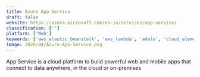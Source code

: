 ```yaml
---
title: Azure App Service
draft: false 
website: https://azure.microsoft.com/en-in/services/app-service/
classification: ['']
platform: ['Web']
keywords: ['aws_elastic_beanstalk', 'aws_lambda', 'adalo', 'cloud_elements', 'codecanyon', 'codefreebnb', 'cyclr', 'google_app_engine', 'ibm_api_management', 'integromat', 'mulesoft_anypoint_platform', 'openxava', 'oracle_java_cloud_service', 'plesk', 'retool', 'skuid', 'zoho_creator', 'zeroqode']
image: 2020/04/Azure-App-Service.png
---
```

App Service is a cloud platform to build powerful web and mobile apps that connect to data anywhere, in the cloud or on-premises